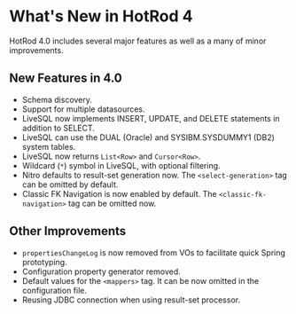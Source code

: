 # What's New in HotRod 4

HotRod 4.0 includes several major features as well as a many of minor improvements.


## New Features in 4.0

- Schema discovery.
- Support for multiple datasources.
- LiveSQL now implements INSERT, UPDATE, and DELETE statements in addition to SELECT.
- LiveSQL can use the DUAL (Oracle) and SYSIBM.SYSDUMMY1 (DB2) system tables.
- LiveSQL now returns `List<Row>` and `Cursor<Row>`.
- Wildcard (`*`) symbol in LiveSQL, with optional filtering.
- Nitro defaults to result-set generation now. The `<select-generation>` tag can be omitted by default.
- Classic FK Navigation is now enabled by default. The `<classic-fk-navigation>` tag can be omitted now.


## Other Improvements

- `propertiesChangeLog` is now removed from VOs to facilitate quick Spring prototyping.
- Configuration property generator removed.
- Default values for the `<mappers>` tag. It can be now omitted in the configuration file.
- Reusing JDBC connection when using result-set processor.

